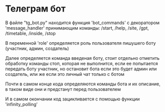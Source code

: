 # Телеграм бот
В файле "tg_bot.py" находится функция 'bot_commands' с декоратором 'message_handler' принимающим команды: /start, /help, /site, /gpt, /timetable, /inside, /stop

В переменной 'role' определяется роль пользователя пишушего боту (участник, админ, создатель)

Далее определяется команда введеная боту, стоит отдельно отметить обработку команды стоп, которая не выполнится, если ее попытается передать боту участник, но остановит бота если это будет админ или создатель, или же если это личный чат только с ботом

Почти в самом конце кода определяются команды бота и их описание, в таком виде они и предстанут перед пользователем

И в самом окончании код зацикливается с помощью функции 'infinity_polling'
